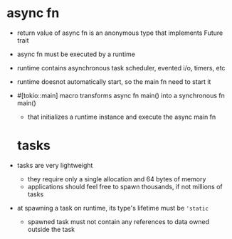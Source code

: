 # async fn

- return value of async fn is an anonymous type that implements Future trait
- async fn must be executed by a runtime
- runtime contains asynchronous task scheduler, evented i/o, timers, etc
- runtime doesnot automatically start, so the main fn need to start it
- #[tokio::main] macro transforms async fn main() into a synchronous fn main() 
  - that initializes a runtime instance and execute the async main fn

  # tasks
- tasks are very lightweight
  - they require only a single allocation and 64 bytes of memory
  - applications should feel free to spawn thousands, if not millions of tasks
- at spawning a task on runtime, its type's lifetime must be `'static`
  - spawned task must not contain any references to data owned outside the task
